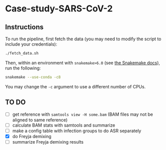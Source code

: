 # Case-study-SARS-CoV-2

## Instructions
To run the pipeline, first fetch the data (you may need to modify the script to include your credentials):

```bash
./fetch_data.sh
```

Then, within an environment with `snakemake>6.0` (see [the Snakemake docs](https://snakemake.readthedocs.io/en/stable/getting_started/installation.html)), run the following:

```bash
snakemake --use-conda -c8
```

You may change the `-c` argument to use a different number of CPUs.

## TO DO
- [ ] get reference with `samtools view -H some.bam` (BAM files may not be aligned to same reference)
- [ ] calculate BAM stats with samtools and summarize
- [ ] make a config table with infection groups to do ASR separately
- [x] do Freyja demixing
- [ ] summarize Freyja demixing results
